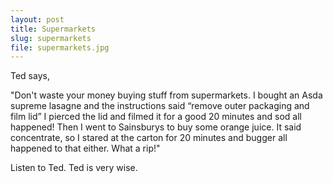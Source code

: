 ```yaml
---
layout: post
title: Supermarkets
slug: supermarkets
file: supermarkets.jpg
---
```


<p>Ted says, </p>

<p>&quot;Don&#39;t waste your money buying stuff from supermarkets. I bought an Asda supreme lasagne and the instructions said “remove outer packaging and film lid” I pierced the lid and filmed it for a good 20 minutes and sod all happened! Then I went to Sainsburys to buy some orange juice. It said concentrate, so I stared at the carton for 20 minutes and bugger all happened to that either. What a rip!&quot;</p>

<p>Listen to Ted.
Ted is very wise.</p>